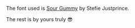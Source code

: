 The font used is [Sour Gummy](https://fontesk.com/sour-gummy-typeface/) by Stefie Justprince.

The rest is by yours truly :sunglasses:
